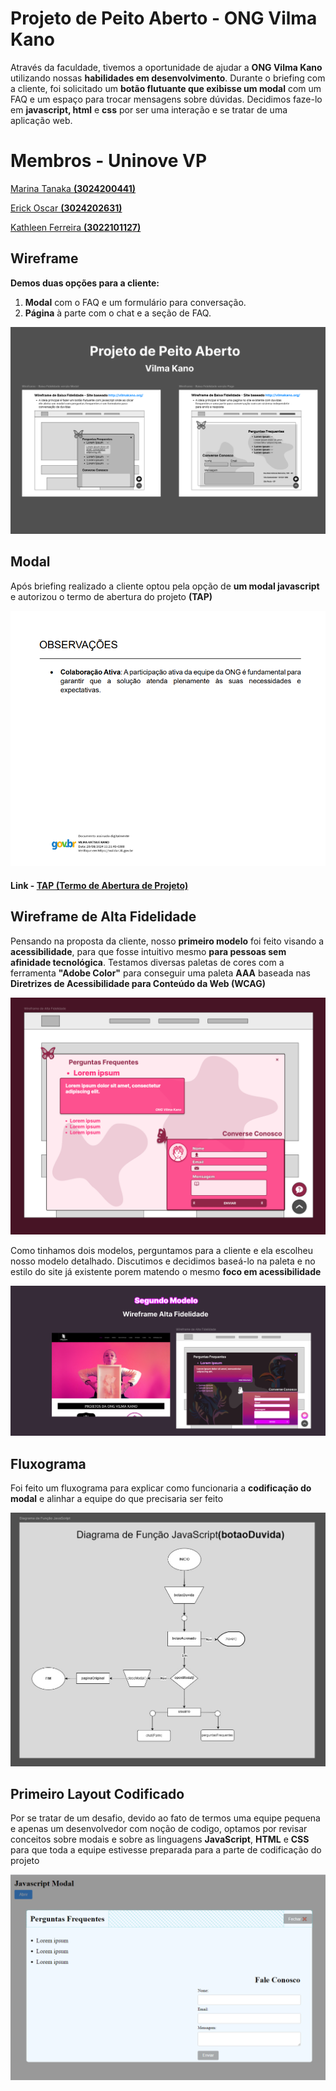 # Projeto de Peito Aberto - ONG Vilma Kano

Através da faculdade, tivemos a oportunidade de ajudar a **ONG Vilma Kano** utilizando nossas **habilidades em desenvolvimento**. Durante o briefing com a cliente, foi solicitado um **botão flutuante que exibisse um modal** com um FAQ e um espaço para trocar mensagens sobre dúvidas.
Decidimos faze-lo em **javascript, html** e **css** por ser uma interação e se tratar de uma aplicação web.

# Membros - Uninove VP

<a href="https://github.com/tanaka-11">Marina Tanaka <b>(3024200441)</b></a>

<a href="https://github.com/eoscar76">Erick Oscar <b>(3024202631)</b></a>

<a href="https://github.com/KathleenFerreira18">Kathleen Ferreira <b>(3022101127)</b></a>

## Wireframe

**Demos duas opções para a cliente:**

1. **Modal** com o FAQ e um formulário para conversação.
2. **Página** à parte com o chat e a seção de FAQ.

![Primeiro Wireframe](./assets/images/readme/wireframe-baixa-fidelidade.png)

## Modal

Após briefing realizado a cliente optou pela opção de **um modal javascript** e autorizou o termo de abertura do projeto **(TAP)**

![Assinatura da Cliente](./assets/images/readme/assinatura-vilma.png)

#### Link - [TAP (Termo de Abertura de Projeto)](TAP_TERMO_DE_ABERTURA_DE_PROJETO_assinado.pdf)

## Wireframe de Alta Fidelidade

Pensando na proposta da cliente, nosso **primeiro modelo** foi feito visando a **acessibilidade**, para que fosse intuitivo mesmo **para pessoas sem afinidade tecnológica**. Testamos diversas paletas de cores com a ferramenta **"Adobe Color"** para conseguir uma paleta **AAA** baseada nas **Diretrizes de Acessibilidade para Conteúdo da Web (WCAG)**

![Primeira Ideia](./assets/images/readme/wireframe-alta-fidelidade.png)

Como tinhamos dois modelos, perguntamos para a cliente e ela escolheu nosso modelo detalhado. Discutimos e decidimos baseá-lo na paleta e no estilo do site já existente porem matendo o mesmo **foco em acessibilidade**

![Segunda Ideia](./assets/images/readme/wireframe-alta-fidelidade-02.png)

## Fluxograma

Foi feito um fluxograma para explicar como funcionaria a **codificação do modal** e alinhar a equipe do que precisaria ser feito

![Fluxograma](./assets/images/readme/fluxograma-da-funcao-JavaScript.jpg)

## Primeiro Layout Codificado

Por se tratar de um desafio, devido ao fato de termos uma equipe pequena e apenas um desenvolvedor com noção de codigo, optamos por revisar conceitos sobre modais e sobre as linguagens **JavaScript**, **HTML** e **CSS** para que toda a equipe estivesse preparada para a parte de codificação do projeto

![Primeiro Layout](./assets/images/readme/primeiro-layout-codificado.png)
